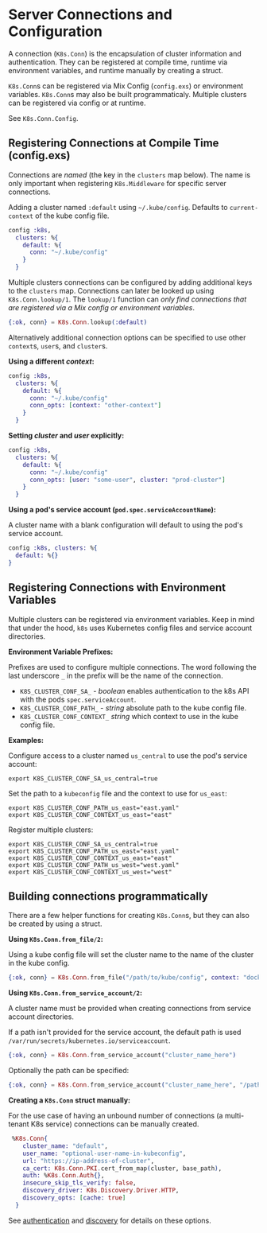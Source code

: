 # Server Connections and Configuration

A connection (`K8s.Conn`) is the encapsulation of cluster information and authentication. They can be registered at compile time, runtime via environment variables, and runtime manually by creating a struct.

`K8s.Conn`s can be registered via Mix Config (`config.exs`) or environment variables. `K8s.Conn`s may also be built programmaticaly. Multiple clusters can be registered via config or at runtime.

See `K8s.Conn.Config`.

## Registering Connections at Compile Time (config.exs)

Connections are _named_ (the key in the `clusters` map below). The name is only important when registering `K8s.Middleware` for specific server connections.

Adding a cluster named `:default` using `~/.kube/config`. Defaults to `current-context` of the kube config file.

```elixir
config :k8s,
  clusters: %{
    default: %{
      conn: "~/.kube/config"
    }
  }
```

Multiple clusters connections can be configured by adding additional keys to the `clusters` map. Connections can later be looked up using `K8s.Conn.lookup/1`. The `lookup/1` function can _only find connections that are registered via a Mix config or environment variables_.

```elixir
{:ok, conn} = K8s.Conn.lookup(:default)
```

Alternatively additional connection options can be specified to use other `context`s, `user`s, and `cluster`s.

**Using a different _context_:**

```elixir
config :k8s,
  clusters: %{
    default: %{
      conn: "~/.kube/config"
      conn_opts: [context: "other-context"]
    }
  }
```

**Setting *cluster* and *user* explicitly:**

```elixir
config :k8s,
  clusters: %{
    default: %{
      conn: "~/.kube/config"
      conn_opts: [user: "some-user", cluster: "prod-cluster"]
    }
  }
```

**Using a pod's service account (`pod.spec.serviceAccountName`):**

A cluster name with a blank configuration will default to using the pod's service account.

```elixir
config :k8s, clusters: %{
  default: %{}
}
```

## Registering Connections with Environment Variables

Multiple clusters can be registered via environment variables. Keep in mind that under the hood, `k8s` uses Kubernetes config files and service account directories.

**Environment Variable Prefixes:**

Prefixes are used to configure multiple connections. The word following the last underscore `_` in the prefix will be the name of the connection.

* `K8S_CLUSTER_CONF_SA_` - *boolean* enables authentication to the k8s API with the pods `spec.serviceAccount`.
* `K8S_CLUSTER_CONF_PATH_` - *string* absolute path to the kube config file.
* `K8S_CLUSTER_CONF_CONTEXT_` *string* which context to use in the kube config file.

**Examples:**

Configure access to a cluster named `us_central` to use the pod's service account:

```shell
export K8S_CLUSTER_CONF_SA_us_central=true
```

Set the path to a `kubeconfig` file and the context to use for `us_east`:

```shell
export K8S_CLUSTER_CONF_PATH_us_east="east.yaml"
export K8S_CLUSTER_CONF_CONTEXT_us_east="east"
```

Register multiple clusters:

```shell
export K8S_CLUSTER_CONF_SA_us_central=true
export K8S_CLUSTER_CONF_PATH_us_east="east.yaml"
export K8S_CLUSTER_CONF_CONTEXT_us_east="east"
export K8S_CLUSTER_CONF_PATH_us_west="west.yaml"
export K8S_CLUSTER_CONF_CONTEXT_us_west="west"
```

## Building connections programmatically

There are a few helper functions for creating `K8s.Conn`s, but they can also be created by using a struct.

**Using `K8s.Conn.from_file/2`:**

Using a kube config file will set the cluster name to the name of the cluster in the kube config.

```elixir
{:ok, conn} = K8s.Conn.from_file("/path/to/kube/config", context: "docker-for-desktop")
```

**Using `K8s.Conn.from_service_account/2`:**

A cluster name must be provided when creating connections from service account directories.

If a path isn't provided for the service account, the default path is used `/var/run/secrets/kubernetes.io/serviceaccount`.

```elixir
{:ok, conn} = K8s.Conn.from_service_account("cluster_name_here")
```

Optionally the path can be specified:

```elixir
{:ok, conn} = K8s.Conn.from_service_account("cluster_name_here", "/path/to/service/account/directory")
```

**Creating a `K8s.Conn` struct manually:**

For the use case of having an unbound number of connections (a multi-tenant K8s service) connections can be manually created.

```elixir
 %K8s.Conn{
    cluster_name: "default",
    user_name: "optional-user-name-in-kubeconfig",
    url: "https://ip-address-of-cluster",
    ca_cert: K8s.Conn.PKI.cert_from_map(cluster, base_path),
    auth: %K8s.Conn.Auth{},
    insecure_skip_tls_verify: false,
    discovery_driver: K8s.Discovery.Driver.HTTP,
    discovery_opts: [cache: true]
  }
```

See [authentication](./authentication.md) and [discovery](./discovery.md) for details on these options.
